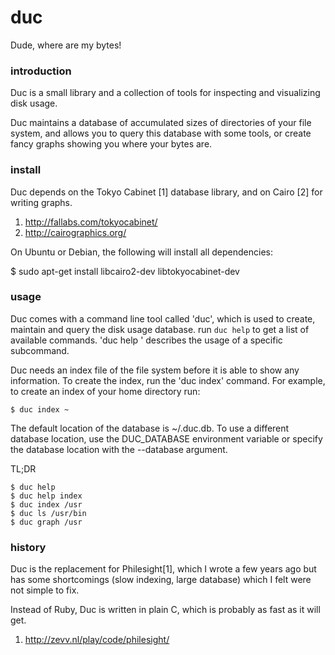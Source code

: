 
# duc

Dude, where are my bytes!


### introduction

Duc is a small library and a collection of tools for inspecting and visualizing
disk usage. 

Duc maintains a database of accumulated sizes of directories of your file
system, and allows you to query this database with some tools, or create fancy
graphs showing you where your bytes are.


### install

Duc depends on the Tokyo Cabinet [1] database library, and on Cairo [2] for writing
graphs.

1. http://fallabs.com/tokyocabinet/
2. http://cairographics.org/

On Ubuntu or Debian, the following will install all dependencies:

$ sudo apt-get install libcairo2-dev libtokyocabinet-dev


### usage

Duc comes with a command line tool called 'duc', which is used to create,
maintain and query the disk usage database.  run `duc help` to get a list of
available commands. 'duc help <subcommand>' describes the usage of a specific
subcommand.

Duc needs an index file of the file system before it is able to show any
information.  To create the index, run the 'duc index' command. For example, to
create an index of your home directory run:

```
$ duc index ~
```

The default location of the database is ~/.duc.db. To use a different database
location, use the DUC_DATABASE environment variable or specify the database
location with the --database argument.


TL;DR

```
$ duc help
$ duc help index
$ duc index /usr
$ duc ls /usr/bin
$ duc graph /usr
```


### history

Duc is the replacement for Philesight[1], which I wrote a few years ago but has
some shortcomings (slow indexing, large database) which I felt were not simple
to fix.

Instead of Ruby, Duc is written in plain C, which is probably as fast as it will get.

1. http://zevv.nl/play/code/philesight/

